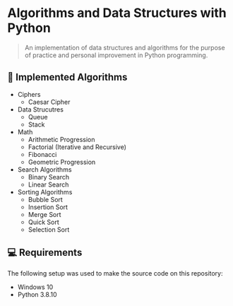 # Algorithms and Data Structures with Python

> An implementation of data structures and algorithms for the purpose of practice and personal improvement in Python programming.

## :scroll: Implemented Algorithms

- Ciphers
  - Caesar Cipher
- Data Strucutres
  - Queue
  - Stack
- Math
  - Arithmetic Progression
  - Factorial (Iterative and Recursive)
  - Fibonacci
  - Geometric Progression
- Search Algorithms
  - Binary Search
  - Linear Search
- Sorting Algorithms
  - Bubble Sort
  - Insertion Sort
  - Merge Sort
  - Quick Sort
  - Selection Sort
  
## 💻 Requirements

The following setup was used to make the source code on this repository:

* Windows 10
* Python 3.8.10
